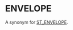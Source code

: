 # ENVELOPE

A synonym for [ST_ENVELOPE](/sql-statements-structure/geographic-geometric-features/geometry-properties/st_envelope).